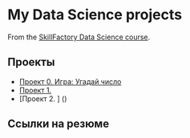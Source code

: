 # My Data Science projects

From the [SkillFactory Data Science course](https://skillfactory.ru/courses/data-science).

## Проекты

* [Проект 0. Игра: Угадай число](https://github.com/Webbigail1/Homework/tree/main/project_0)
* [Проект 1. ](https://github.com/Webbigail1/Homework/tree/main/Learning/Блок_1/Project-1.Анализ%20резюме%20из%20HeadHunter)
* [Проект 2. ] ()

## Ссылки на резюме